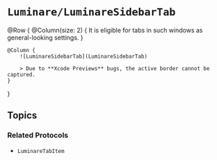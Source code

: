 # ``Luminare/LuminareSidebarTab``

@Row {
    @Column(size: 2) {
        It is eligible for tabs in such windows as general-looking settings.
    }
    
    @Column {
        ![LuminareSidebarTab](LuminareSidebarTab)
        
        > Due to **Xcode Previews** bugs, the active border cannot be captured.
    }
}

## Topics

### Related Protocols

- ``LuminareTabItem``
